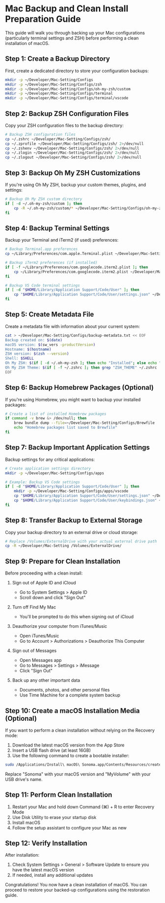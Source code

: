 # Mac Backup and Clean Install Preparation Guide

This guide will walk you through backing up your Mac configurations (particularly terminal settings and ZSH) before performing a clean installation of macOS.

## Step 1: Create a Backup Directory

First, create a dedicated directory to store your configuration backups:

```bash
mkdir -p ~/Developer/Mac-Setting/Configs
mkdir -p ~/Developer/Mac-Setting/Configs/zsh
mkdir -p ~/Developer/Mac-Setting/Configs/oh-my-zsh/custom
mkdir -p ~/Developer/Mac-Setting/Configs/terminal
mkdir -p ~/Developer/Mac-Setting/Configs/terminal/vscode
```

## Step 2: Backup ZSH Configuration Files

Copy your ZSH configuration files to the backup directory:

```bash
# Backup ZSH configuration files
cp ~/.zshrc ~/Developer/Mac-Setting/Configs/zsh/
cp ~/.zprofile ~/Developer/Mac-Setting/Configs/zsh/ 2>/dev/null
cp ~/.zshenv ~/Developer/Mac-Setting/Configs/zsh/ 2>/dev/null
cp ~/.zlogin ~/Developer/Mac-Setting/Configs/zsh/ 2>/dev/null
cp ~/.zlogout ~/Developer/Mac-Setting/Configs/zsh/ 2>/dev/null
```

## Step 3: Backup Oh My ZSH Customizations

If you're using Oh My ZSH, backup your custom themes, plugins, and settings:

```bash
# Backup Oh My ZSH custom directory
if [ -d ~/.oh-my-zsh/custom ]; then
    cp -R ~/.oh-my-zsh/custom/* ~/Developer/Mac-Setting/Configs/oh-my-zsh/custom/
fi
```

## Step 4: Backup Terminal Settings

Backup your Terminal and iTerm2 (if used) preferences:

```bash
# Backup Terminal.app preferences
cp ~/Library/Preferences/com.apple.Terminal.plist ~/Developer/Mac-Setting/Configs/terminal/

# Backup iTerm2 preferences (if installed)
if [ -f ~/Library/Preferences/com.googlecode.iterm2.plist ]; then
    cp ~/Library/Preferences/com.googlecode.iterm2.plist ~/Developer/Mac-Setting/Configs/terminal/
fi

# Backup VS Code terminal settings
if [ -d "$HOME/Library/Application Support/Code/User" ]; then
    cp "$HOME/Library/Application Support/Code/User/settings.json" ~/Developer/Mac-Setting/Configs/terminal/vscode/ 2>/dev/null
fi
```

## Step 5: Create Metadata File

Create a metadata file with information about your current system:

```bash
cat > ~/Developer/Mac-Setting/Configs/backup-metadata.txt << EOF
Backup created on: $(date)
macOS version: $(sw_vers -productVersion)
Hostname: $(hostname)
ZSH version: $(zsh --version)
Shell: $SHELL
Oh My ZSH: $(if [ -d ~/.oh-my-zsh ]; then echo "Installed"; else echo "Not installed"; fi)
Oh My ZSH Theme: $(if [ -f ~/.zshrc ]; then grep "ZSH_THEME" ~/.zshrc | cut -d'"' -f2; else echo "Not found"; fi)
EOF
```

## Step 6: Backup Homebrew Packages (Optional)

If you're using Homebrew, you might want to backup your installed packages:

```bash
# Create a list of installed Homebrew packages
if command -v brew &> /dev/null; then
    brew bundle dump --file=~/Developer/Mac-Setting/Configs/Brewfile
    echo "Homebrew packages list saved to Brewfile"
fi
```

## Step 7: Backup Important Application Settings

Backup settings for any critical applications:

```bash
# Create application settings directory
mkdir -p ~/Developer/Mac-Setting/Configs/apps

# Example: Backup VS Code settings
if [ -d "$HOME/Library/Application Support/Code/User" ]; then
    mkdir -p ~/Developer/Mac-Setting/Configs/apps/vscode
    cp "$HOME/Library/Application Support/Code/User/settings.json" ~/Developer/Mac-Setting/Configs/apps/vscode/
    cp "$HOME/Library/Application Support/Code/User/keybindings.json" ~/Developer/Mac-Setting/Configs/apps/vscode/ 2>/dev/null
fi
```

## Step 8: Transfer Backup to External Storage

Copy your backup directory to an external drive or cloud storage:

```bash
# Replace /Volumes/ExternalDrive with your actual external drive path
cp -R ~/Developer/Mac-Setting /Volumes/ExternalDrive/
```

## Step 9: Prepare for Clean Installation

Before proceeding with a clean install:

1. Sign out of Apple ID and iCloud
   - Go to System Settings > Apple ID
   - Scroll down and click "Sign Out"

2. Turn off Find My Mac
   - You'll be prompted to do this when signing out of iCloud

3. Deauthorize your computer from iTunes/Music
   - Open iTunes/Music
   - Go to Account > Authorizations > Deauthorize This Computer

4. Sign out of Messages
   - Open Messages app
   - Go to Messages > Settings > iMessage
   - Click "Sign Out"

5. Back up any other important data
   - Documents, photos, and other personal files
   - Use Time Machine for a complete system backup

## Step 10: Create a macOS Installation Media (Optional)

If you want to perform a clean installation without relying on the Recovery mode:

1. Download the latest macOS version from the App Store
2. Insert a USB flash drive (at least 16GB)
3. Use the following command to create a bootable installer:

```bash
sudo /Applications/Install\ macOS\ Sonoma.app/Contents/Resources/createinstallmedia --volume /Volumes/MyVolume
```

Replace "Sonoma" with your macOS version and "MyVolume" with your USB drive's name.

## Step 11: Perform Clean Installation

1. Restart your Mac and hold down Command (⌘) + R to enter Recovery Mode
2. Use Disk Utility to erase your startup disk
3. Install macOS
4. Follow the setup assistant to configure your Mac as new

## Step 12: Verify Installation

After installation:

1. Check System Settings > General > Software Update to ensure you have the latest macOS version
2. If needed, install any additional updates

Congratulations! You now have a clean installation of macOS. You can proceed to restore your backed-up configurations using the restoration guide.